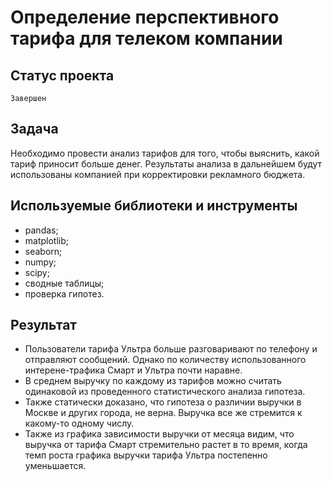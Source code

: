 # Определение перспективного тарифа для телеком компании

## Статус проекта
`Завершен`

## Задача
Необходимо провести анализ тарифов для того, чтобы выяснить, какой тариф приносит больше денег. Результаты анализа в дальнейшем будут использованы компанией при корректировки рекламного бюджета.

## Используемые библиотеки и инструменты
- pandas;
- matplotlib;
- seaborn;
- numpy;
- scipy;
- сводные таблицы;
- проверка гипотез.

## Результат
- Пользователи тарифа Ультра больше разговаривают по телефону и отправляют сообщений. Однако по количеству использованного интерене-трафика Смарт и Ультра почти наравне.
- В среднем выручку по каждому из тарифов можно считать одинаковой из проведенного статистического анализа гипотеза.
- Также статически доказано, что гипотеза о различии выручки в Москве и других города, не верна. Выручка все же стремится к какому-то одному числу.
- Также из графика зависимости выручки от месяца видим, что выручка от тарифа Смарт стремительно растет в то время, когда темп роста графика выручки тарифа Ультра постепенно уменьшается.
